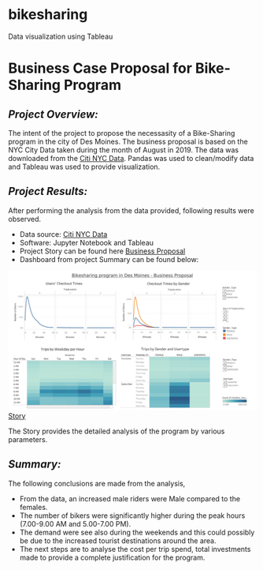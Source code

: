 # bikesharing
Data visualization using Tableau 
# **Business Case Proposal for Bike-Sharing Program**
## ***Project Overview:***
The intent of the project to propose the necessasity of a Bike-Sharing program in the city of Des Moines. The business proposal is based on the NYC City Data taken during the month of August in 2019. The data was downloaded from the [Citi NYC Data](https://ride.citibikenyc.com/system-data). Pandas was used to clean/modify data and Tableau was used to provide visualization. 

## ***Project Results:***
After performing the analysis from the data provided, following results were observed. 
* Data source: [Citi NYC Data](https://ride.citibikenyc.com/system-data) 
* Software: Jupyter Notebook and Tableau 
* Project Story can be found here [Business Proposal](https://public.tableau.com/views/Rideshare_BusinessCase/Story1?:language=en-US&publish=yes&:display_count=n&:origin=viz_share_link)
* Dashboard from project Summary can be found below:

![chart](https://github.com/AadiJan/bikesharing/blob/79d815c95e89b586262b671b154d09e2a010949a/Dashboard%201.png) 
[Story](Rideshare_BusinessCase.pptx)

The Story provides the detailed analysis of the program by various parameters. 

## ***Summary:***
The following conclusions are made from the analysis, 
* From the data, an increased male riders were Male compared to the females. 
* The number of bikers were significantly higher during the peak hours (7.00-9.00 AM and 5.00-7.00 PM).
* The demand were see also during the weekends and this could possibly be due to the increased tourist destinations around the area. 
* The next steps are to analyse the cost per trip spend, total investments made to provide a complete justification for the program. 

